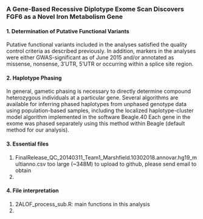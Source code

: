 ### A Gene-Based Recessive Diplotype Exome Scan Discovers FGF6 as a Novel Iron Metabolism Gene
#### 1. Determination of Putative Functional Variants
Putative functional variants included in the analyses satisfied the quality control criteria as described previously. In addition, markers in the analyses were either GWAS-significant as of June 2015 and/or annotated as missense, nonsense, 3’UTR, 5’UTR or occurring within a splice site region.
#### 2. Haplotype Phasing
In general, gametic phasing is necessary to directly determine compound heterozygous individuals at a particular gene.  Several algorithms are available for inferring phased haplotypes from unphased genotype data using population-based samples, including the localized haplotype-cluster model algorithm implemented in the software Beagle.40 Each gene in the exome was phased separately using this method within Beagle (default method for our analysis).
#### 3. Essential files
1. FinalRelease_QC_20140311_Team1_Marshfield.10302018.annovar.hg19_multianno.csv too large (~348M) to upload to github, please send email to obtain
2. 
#### 4. File interpretation
1.  2ALOF_process_sub.R: main functions in this analysis
2. 
